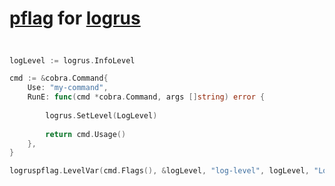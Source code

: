 # [pflag]('https://github.com/spf13/pflag') for [logrus](https://github.com/sirupsen/logrus)

##

```go

logLevel := logrus.InfoLevel

cmd := &cobra.Command{
    Use: "my-command",
    RunE: func(cmd *cobra.Command, args []string) error {
        
        logrus.SetLevel(LogLevel)
        
        return cmd.Usage()
    },
}

logruspflag.LevelVar(cmd.Flags(), &logLevel, "log-level", logLevel, "Log level")

```